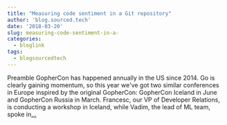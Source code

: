 ```yaml
---
title: "Measuring code sentiment in a Git repository"
author: 'blog.sourced.tech'
date: '2018-03-20'
slug: measuring-code-sentiment-in-a-
categories:
  - bloglink
tags:
  - blogsourcedtech
---
```


Preamble GopherCon has happened annually in the US since 2014. Go is clearly gaining momentum, so this year we've got two similar conferences in Europe inspired by the original GopherCon: GopherCon Iceland in June and GopherCon Russia in March. Francesc, our VP of Developer Relations, is conducting a workshop in Iceland, while Vadim, the lead of ML team, spoke in[... <i class="fas fa-external-link-alt"></i>](https://blog.sourced.tech//blog.sourced.tech/post/codesent/)

